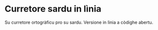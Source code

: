 Curretore sardu in lìnia 
======================

Su curretore ortogràficu pro su sardu. Versione in lìnia a còdighe abertu.
